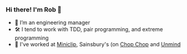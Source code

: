 ### Hi there! I'm Rob 👋

- 🔭 I’m an engineering manager
- 🛠️ I tend to work with TDD, pair programming, and extreme programming
- 🏢 I've worked at [Miniclip](https://miniclip.com), Sainsbury's (on [Chop Chop](https://chopchopapp.co.uk) and [Unmind](https://unmind.com)
